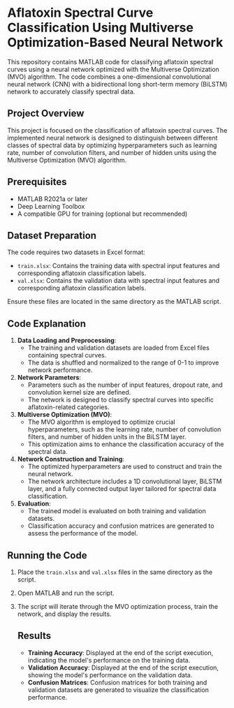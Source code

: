 # Aflatoxin Spectral Curve Classification Using Multiverse Optimization-Based Neural Network

This repository contains MATLAB code for classifying aflatoxin spectral curves using a neural network optimized with the Multiverse Optimization (MVO) algorithm. The code combines a one-dimensional convolutional neural network (CNN) with a bidirectional long short-term memory (BiLSTM) network to accurately classify spectral data.

## Project Overview

This project is focused on the classification of aflatoxin spectral curves. The implemented neural network is designed to distinguish between different classes of spectral data by optimizing hyperparameters such as learning rate, number of convolution filters, and number of hidden units using the Multiverse Optimization (MVO) algorithm.

## Prerequisites

- MATLAB R2021a or later
- Deep Learning Toolbox
- A compatible GPU for training (optional but recommended)

## Dataset Preparation

The code requires two datasets in Excel format:

- `train.xlsx`: Contains the training data with spectral input features and corresponding aflatoxin classification labels.
- `val.xlsx`: Contains the validation data with spectral input features and corresponding aflatoxin classification labels.

Ensure these files are located in the same directory as the MATLAB script.

## Code Explanation

1. **Data Loading and Preprocessing**:
   - The training and validation datasets are loaded from Excel files containing spectral curves.
   - The data is shuffled and normalized to the range of 0-1 to improve network performance.
2. **Network Parameters**:
   - Parameters such as the number of input features, dropout rate, and convolution kernel size are defined.
   - The network is designed to classify spectral curves into specific aflatoxin-related categories.
3. **Multiverse Optimization (MVO)**:
   - The MVO algorithm is employed to optimize crucial hyperparameters, such as the learning rate, number of convolution filters, and number of hidden units in the BiLSTM layer.
   - This optimization aims to enhance the classification accuracy of the spectral data.
4. **Network Construction and Training**:
   - The optimized hyperparameters are used to construct and train the neural network.
   - The network architecture includes a 1D convolutional layer, BiLSTM layer, and a fully connected output layer tailored for spectral data classification.
5. **Evaluation**:
   - The trained model is evaluated on both training and validation datasets.
   - Classification accuracy and confusion matrices are generated to assess the performance of the model.

## Running the Code

1. Place the `train.xlsx` and `val.xlsx` files in the same directory as the script.

2. Open MATLAB and run the script.

3. The script will iterate through the MVO optimization process, train the network, and display the results.

   ## Results

   - **Training Accuracy**: Displayed at the end of the script execution, indicating the model's performance on the training data.
   - **Validation Accuracy**: Displayed at the end of the script execution, showing the model's performance on the validation data.
   - **Confusion Matrices**: Confusion matrices for both training and validation datasets are generated to visualize the classification performance.